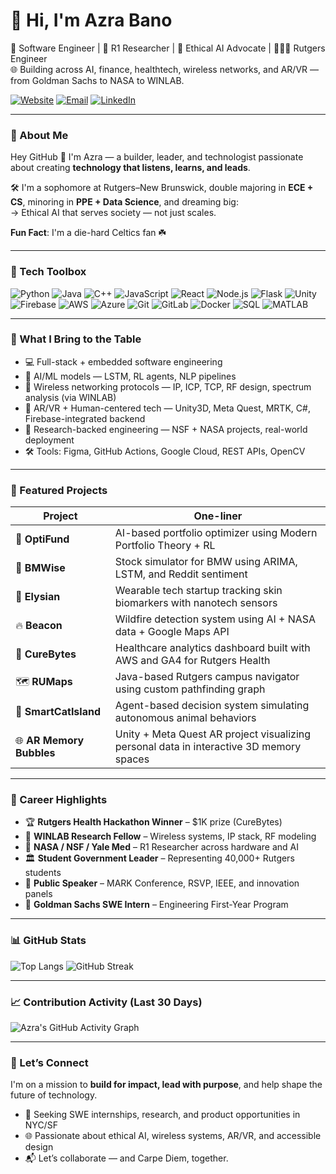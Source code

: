 # 👋 Hi, I'm Azra Bano

🚀 Software Engineer | 🔬 R1 Researcher | 🧠 Ethical AI Advocate | 👩🏻‍💻 Rutgers Engineer  
🌐 Building across AI, finance, healthtech, wireless networks, and AR/VR — from Goldman Sachs to NASA to WINLAB.

[![Website](https://img.shields.io/badge/Portfolio-azra--bano.com-blue?style=flat-square&logo=google-chrome)](https://azra-bano.com)
[![Email](https://img.shields.io/badge/Email-ab2895@scarletmail.rutgers.edu-blue?style=flat-square&logo=gmail)](mailto:ab2895@scarletmail.rutgers.edu)
[![LinkedIn](https://img.shields.io/badge/LinkedIn-Azra%20Bano-blue?style=flat-square&logo=linkedin)](https://linkedin.com/in/azrabano)

---

### 💼 About Me
Hey GitHub 👋 I'm Azra — a builder, leader, and technologist passionate about creating **technology that listens, learns, and leads**.

🛠 I'm a sophomore at Rutgers–New Brunswick, double majoring in **ECE + CS**, minoring in **PPE + Data Science**, and dreaming big:  
→ Ethical AI that serves society — not just scales.

**Fun Fact**: I'm a die-hard Celtics fan ☘️

---

### 🧰 Tech Toolbox

![Python](https://img.shields.io/badge/-Python-333?style=flat&logo=python)
![Java](https://img.shields.io/badge/-Java-333?style=flat&logo=java)
![C++](https://img.shields.io/badge/-C++-333?style=flat&logo=c%2B%2B)
![JavaScript](https://img.shields.io/badge/-JavaScript-333?style=flat&logo=javascript)
![React](https://img.shields.io/badge/-React-333?style=flat&logo=react)
![Node.js](https://img.shields.io/badge/-Node.js-333?style=flat&logo=node.js)
![Flask](https://img.shields.io/badge/-Flask-333?style=flat&logo=flask)
![Unity](https://img.shields.io/badge/-Unity-333?style=flat&logo=unity)
![Firebase](https://img.shields.io/badge/-Firebase-333?style=flat&logo=firebase)
![AWS](https://img.shields.io/badge/-AWS-333?style=flat&logo=amazon-aws)
![Azure](https://img.shields.io/badge/-Azure-333?style=flat&logo=microsoft-azure)
![Git](https://img.shields.io/badge/-Git-333?style=flat&logo=git)
![GitLab](https://img.shields.io/badge/-GitLab-333?style=flat&logo=gitlab)
![Docker](https://img.shields.io/badge/-Docker-333?style=flat&logo=docker)
![SQL](https://img.shields.io/badge/-SQL-333?style=flat&logo=mysql)
![MATLAB](https://img.shields.io/badge/-MATLAB-333?style=flat&logo=mathworks)

---

### 🌟 What I Bring to the Table

- 💻 Full-stack + embedded software engineering
- 🤖 AI/ML models — LSTM, RL agents, NLP pipelines
- 📡 Wireless networking protocols — IP, ICP, TCP, RF design, spectrum analysis (via WINLAB)
- 🧠 AR/VR + Human-centered tech — Unity3D, Meta Quest, MRTK, C#, Firebase-integrated backend
- 🔬 Research-backed engineering — NSF + NASA projects, real-world deployment
- 🛠 Tools: Figma, GitHub Actions, Google Cloud, REST APIs, OpenCV

---

### 🚧 Featured Projects

| Project | One-liner |
|--------|-----------|
| 🧠 **OptiFund** | AI-based portfolio optimizer using Modern Portfolio Theory + RL |
| 🚗 **BMWise** | Stock simulator for BMW using ARIMA, LSTM, and Reddit sentiment |
| 👕 **Elysian** | Wearable tech startup tracking skin biomarkers with nanotech sensors |
| 🔥 **Beacon** | Wildfire detection system using AI + NASA data + Google Maps API |
| 💬 **CureBytes** | Healthcare analytics dashboard built with AWS and GA4 for Rutgers Health |
| 🗺 **RUMaps** | Java-based Rutgers campus navigator using custom pathfinding graph |
| 🐾 **SmartCatIsland** | Agent-based decision system simulating autonomous animal behaviors |
| 🌐 **AR Memory Bubbles** | Unity + Meta Quest AR project visualizing personal data in interactive 3D memory spaces |

---

### 🏅 Career Highlights

- 🏆 **Rutgers Health Hackathon Winner** – $1K prize (CureBytes)
- 🔬 **WINLAB Research Fellow** – Wireless systems, IP stack, RF modeling
- 🧪 **NASA / NSF / Yale Med** – R1 Researcher across hardware and AI
- 🏛️ **Student Government Leader** – Representing 40,000+ Rutgers students
- 💬 **Public Speaker** – MARK Conference, RSVP, IEEE, and innovation panels
- 🚀 **Goldman Sachs SWE Intern** – Engineering First-Year Program

---

### 📊 GitHub Stats

![Top Langs](https://github-readme-stats.vercel.app/api/top-langs/?username=azrabano23&layout=compact&theme=dracula)
![GitHub Streak](https://github-readme-streak-stats.herokuapp.com/?user=azrabano23&theme=dracula&hide_border=true)

---

### 📈 Contribution Activity (Last 30 Days)

![Azra's GitHub Activity Graph](https://github-readme-activity-graph.vercel.app/graph?username=azrabano23&theme=rogue)

---

### 🤝 Let’s Connect

I'm on a mission to **build for impact, lead with purpose**, and help shape the future of technology.

- 🔭 Seeking SWE internships, research, and product opportunities in NYC/SF
- 🌐 Passionate about ethical AI, wireless systems, AR/VR, and accessible design
- 📬 Let’s collaborate — and Carpe Diem, together.

